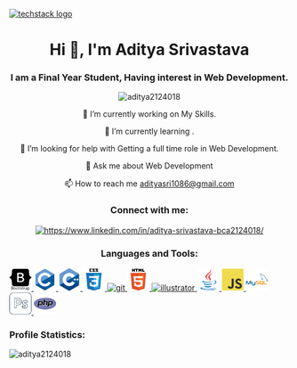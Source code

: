 
[![techstack logo](https://readme-components.vercel.app/api?component=logo&logo=react)](https://github.com/harish-sethuraman/readme-components)

<h1 align="center">Hi 🤵, I'm Aditya Srivastava</h1>
<h3 align="center">I am a Final Year Student, Having interest in Web Development.</h3>


<p align="center"> <img src="https://media.giphy.com/media/L1R1tvI9svkIWwpVYr/giphy.gif" alt="aditya2124018" /> </p>



<p align="center"> 🔭 I’m currently working on My Skills.</p>
<p align="center"> 🌱 I’m currently learning .</p>
<p align="center">🤝 I’m looking for help with Getting a full time role in Web Development.</p>
 <p align="center">💬 Ask me about Web Development</p>
<p align="center">📫 How to reach me <a href="https://mail.google.com/mail/u/0/#inbox?compose=DmwnWsczmMVMzRbxbvhgHWPMFBCPknCGwmjdlskJRmnsLxmwlFvFdXdZGfTpqKGPmlSgdFcmPrFq">adityasri1086@gmail.com</a></p>




<h3 align="center">Connect with me:</h3>
<p align="center">
<a align="center" href="https://linkedin.com/in/https://www.linkedin.com/in/aditya-srivastava-bca2124018/" target="blank"><img align="center" src="https://raw.githubusercontent.com/rahuldkjain/github-profile-readme-generator/master/src/images/icons/Social/linked-in-alt.svg" alt="https://www.linkedin.com/in/aditya-srivastava-bca2124018/" height="30" width="40" /></a>
</p>

<h3 align="center">Languages and Tools:</h3>
<a href="https://getbootstrap.com" target="_blank" rel="noreferrer"> <img src="https://raw.githubusercontent.com/devicons/devicon/master/icons/bootstrap/bootstrap-plain-wordmark.svg" alt="bootstrap" width="40" height="40"/> </a> <a href="https://www.cprogramming.com/" target="_blank" rel="noreferrer"> <img src="https://raw.githubusercontent.com/devicons/devicon/master/icons/c/c-original.svg" alt="c" width="40" height="40"/> </a> <a href="https://www.w3schools.com/cpp/" target="_blank" rel="noreferrer"> <img src="https://raw.githubusercontent.com/devicons/devicon/master/icons/cplusplus/cplusplus-original.svg" alt="cplusplus" width="40" height="40"/> </a> <a href="https://www.w3schools.com/css/" target="_blank" rel="noreferrer"> <img src="https://raw.githubusercontent.com/devicons/devicon/master/icons/css3/css3-original-wordmark.svg" alt="css3" width="40" height="40"/> </a> <a href="https://git-scm.com/" target="_blank" rel="noreferrer"> <img src="https://www.vectorlogo.zone/logos/git-scm/git-scm-icon.svg" alt="git" width="40" height="40"/> </a> <a href="https://www.w3.org/html/" target="_blank" rel="noreferrer"> <img src="https://raw.githubusercontent.com/devicons/devicon/master/icons/html5/html5-original-wordmark.svg" alt="html5" width="40" height="40"/> </a> <a href="https://www.adobe.com/in/products/illustrator.html" target="_blank" rel="noreferrer"> <img src="https://www.vectorlogo.zone/logos/adobe_illustrator/adobe_illustrator-icon.svg" alt="illustrator" width="40" height="40"/> </a> <a href="https://www.java.com" target="_blank" rel="noreferrer"> <img src="https://raw.githubusercontent.com/devicons/devicon/master/icons/java/java-original.svg" alt="java" width="40" height="40"/> </a> <a href="https://developer.mozilla.org/en-US/docs/Web/JavaScript" target="_blank" rel="noreferrer"> <img src="https://raw.githubusercontent.com/devicons/devicon/master/icons/javascript/javascript-original.svg" alt="javascript" width="40" height="40"/> </a> <a href="https://www.mysql.com/" target="_blank" rel="noreferrer"> <img src="https://raw.githubusercontent.com/devicons/devicon/master/icons/mysql/mysql-original-wordmark.svg" alt="mysql" width="40" height="40"/> </a> <a href="https://www.photoshop.com/en" target="_blank" rel="noreferrer"> <img src="https://raw.githubusercontent.com/devicons/devicon/master/icons/photoshop/photoshop-line.svg" alt="photoshop" width="40" height="40"/> </a> <a href="https://www.php.net" target="_blank" rel="noreferrer"> <img src="https://raw.githubusercontent.com/devicons/devicon/master/icons/php/php-original.svg" alt="php" width="40" height="40"/> </a> </p>

<h3 align="left">Profile Statistics:</h3>

<p align="left"> <img src="https://komarev.com/ghpvc/?username=aditya2124018&label=Profile%20views&color=0e75b6&style=flat" alt="aditya2124018" /> </p>


